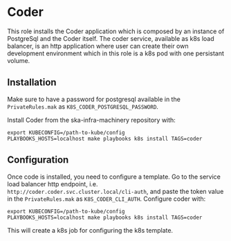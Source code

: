 # Coder

This role installs the Coder application which is composed by an instance of PostgreSql and the Coder itself. The coder service, available as k8s load balancer, is an http application where user can create their own development environment which in this role is a k8s pod with one persistant volume. 

## Installation

Make sure to have a password for postgresql available in the `PrivateRules.mak` as `K8S_CODER_POSTGRESQL_PASSWORD`.

Install Coder from the ska-infra-machinery repository with: 

```
export KUBECONFIG=/path-to-kube/config
PLAYBOOKS_HOSTS=localhost make playbooks k8s install TAGS=coder
```

## Configuration

Once code is installed, you need to configure a template. Go to the service load balancer http endpoint, i.e. `http://coder.coder.svc.cluster.local/cli-auth`, and paste the token value in the `PrivateRules.mak` as `K8S_CODER_CLI_AUTH`. 
Configure coder with:

```
export KUBECONFIG=/path-to-kube/config
PLAYBOOKS_HOSTS=localhost make playbooks k8s install TAGS=coder
```


This will create a k8s job for configuring the k8s template.
